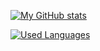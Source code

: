 [![My GitHub stats](https://github-readme-stats.vercel.app/api?username=whois-hoeless&count_private=true&show_icons=true&theme=radical)](https://github.com/anuraghazra/github-readme-stats)


[![Used Languages](https://github-readme-stats.vercel.app/api/top-langs/?username=whois-hoeless&layout=compact&langs_count=10)](https://github.com/anuraghazra/github-readme-stats)

